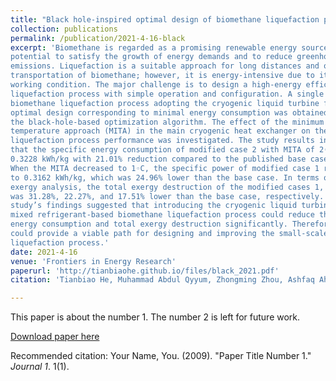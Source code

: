 ```yaml
---
title: "Black hole-inspired optimal design of biomethane liquefaction process for small-scale applications"
collection: publications
permalink: /publication/2021-4-16-black
excerpt: 'Biomethane is regarded as a promising renewable energy source, with great
potential to satisfy the growth of energy demands and to reduce greenhouse gas
emissions. Liquefaction is a suitable approach for long distances and overseas
transportation of biomethane; however, it is energy-intensive due to its cryogenic
working condition. The major challenge is to design a high-energy efficiency
liquefaction process with simple operation and configuration. A single mixed refrigerant
biomethane liquefaction process adopting the cryogenic liquid turbine for smallscale production has been proposed in this study to address this issue. The
optimal design corresponding to minimal energy consumption was obtained through
the black-hole-based optimization algorithm. The effect of the minimum internal
temperature approach (MITA) in the main cryogenic heat exchanger on the biomethane
liquefaction process performance was investigated. The study results indicated
that the specific energy consumption of modified case 2 with MITA of 2◦C was
0.3228 kWh/kg with 21.01% reduction compared to the published base case.
When the MITA decreased to 1◦C, the specific power of modified case 1 reduced
to 0.3162 kWh/kg, which was 24.96% lower than the base case. In terms of
exergy analysis, the total exergy destruction of the modified cases 1, 2, and 3
was 31.28%, 22.27%, and 17.51% lower than the base case, respectively. This
study’s findings suggested that introducing the cryogenic liquid turbine to the single
mixed refrigerant-based biomethane liquefaction process could reduce the specific
energy consumption and total exergy destruction significantly. Therefore, this study
could provide a viable path for designing and improving the small-scale biomethane
liquefaction process.'
date: 2021-4-16
venue: 'Frontiers in Energy Research'
paperurl: 'http://tianbiaohe.github.io/files/black_2021.pdf'
citation: 'Tianbiao He, Muhammad Abdul Qyyum, Zhongming Zhou, Ashfaq Ahmad, Mohammad Rehan, Abdul-Sattar Nizami, Moonyong Lee. (2021). &quot;Black hole-inspired optimal design of biomethane liquefaction process for small-scale applications.&quot; <i>Frontiers in Energy Research</i>.9, 100.'

---
```


This paper is about the number 1. The number 2 is left for future work.

[Download paper here](http://tianbiaohe.github.io/files/teaching_2021.pdf)

Recommended citation: Your Name, You. (2009). "Paper Title Number 1." <i>Journal 1</i>. 1(1).
